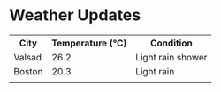 # Weather Updates

<!-- WEATHER-UPDATE-START -->
<table><tr><th>City</th><th>Temperature (°C)</th><th>Condition</th></tr><tr><td>Valsad</td><td>26.2</td><td>Light rain shower</td></tr><tr><td>Boston</td><td>20.3</td><td>Light rain</td></tr><tr><td></td><td></td><td></td></tr></table>
<!-- WEATHER-UPDATE-END -->

